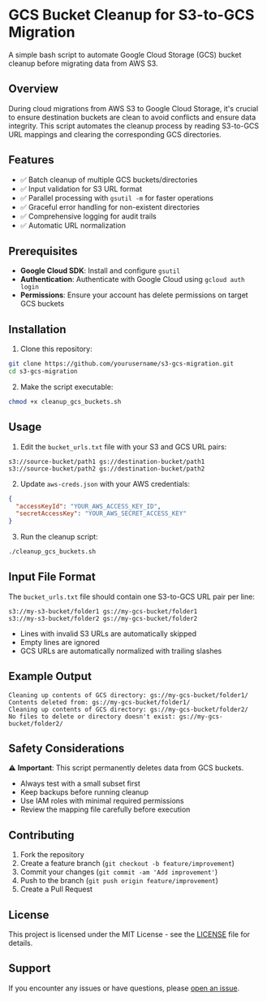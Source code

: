 # GCS Bucket Cleanup for S3-to-GCS Migration

A simple bash script to automate Google Cloud Storage (GCS) bucket cleanup before migrating data from AWS S3.

## Overview

During cloud migrations from AWS S3 to Google Cloud Storage, it's crucial to ensure destination buckets are clean to avoid conflicts and ensure data integrity. This script automates the cleanup process by reading S3-to-GCS URL mappings and clearing the corresponding GCS directories.

## Features

- ✅ Batch cleanup of multiple GCS buckets/directories
- ✅ Input validation for S3 URL format
- ✅ Parallel processing with `gsutil -m` for faster operations
- ✅ Graceful error handling for non-existent directories
- ✅ Comprehensive logging for audit trails
- ✅ Automatic URL normalization

## Prerequisites

- **Google Cloud SDK**: Install and configure `gsutil`
- **Authentication**: Authenticate with Google Cloud using `gcloud auth login`
- **Permissions**: Ensure your account has delete permissions on target GCS buckets

## Installation

1. Clone this repository:
```bash
git clone https://github.com/yourusername/s3-gcs-migration.git
cd s3-gcs-migration
```

2. Make the script executable:
```bash
chmod +x cleanup_gcs_buckets.sh
```

## Usage

1. Edit the `bucket_urls.txt` file with your S3 and GCS URL pairs:
```
s3://source-bucket/path1 gs://destination-bucket/path1
s3://source-bucket/path2 gs://destination-bucket/path2
```

2. Update `aws-creds.json` with your AWS credentials:
```json
{
  "accessKeyId": "YOUR_AWS_ACCESS_KEY_ID",
  "secretAccessKey": "YOUR_AWS_SECRET_ACCESS_KEY"
}
```

3. Run the cleanup script:
```bash
./cleanup_gcs_buckets.sh
```

## Input File Format

The `bucket_urls.txt` file should contain one S3-to-GCS URL pair per line:
```
s3://my-s3-bucket/folder1 gs://my-gcs-bucket/folder1
s3://my-s3-bucket/folder2 gs://my-gcs-bucket/folder2
```

- Lines with invalid S3 URLs are automatically skipped
- Empty lines are ignored
- GCS URLs are automatically normalized with trailing slashes

## Example Output

```
Cleaning up contents of GCS directory: gs://my-gcs-bucket/folder1/
Contents deleted from: gs://my-gcs-bucket/folder1/
Cleaning up contents of GCS directory: gs://my-gcs-bucket/folder2/
No files to delete or directory doesn't exist: gs://my-gcs-bucket/folder2/
```

## Safety Considerations

⚠️ **Important**: This script permanently deletes data from GCS buckets.

- Always test with a small subset first
- Keep backups before running cleanup
- Use IAM roles with minimal required permissions
- Review the mapping file carefully before execution

## Contributing

1. Fork the repository
2. Create a feature branch (`git checkout -b feature/improvement`)
3. Commit your changes (`git commit -am 'Add improvement'`)
4. Push to the branch (`git push origin feature/improvement`)
5. Create a Pull Request

## License

This project is licensed under the MIT License - see the [LICENSE](LICENSE) file for details.

## Support

If you encounter any issues or have questions, please [open an issue](https://github.com/yourusername/s3-gcs-migration/issues).
